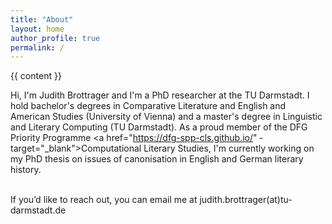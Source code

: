 ```yaml
---
title: "About"
layout: home
author_profile: true
permalink: /
---
```


{{ content }}

Hi, I'm Judith Brottrager and I'm a PhD researcher at the TU Darmstadt. I hold bachelor's degrees in Comparative Literature and English and American Studies (University of Vienna) and a master's degree in Linguistic and Literary Computing (TU Darmstadt). As a proud member of the DFG Priority Programme  <a href="https://dfg-spp-cls.github.io/" ­target="_blank"­>Computational Literary Studies</a>, I'm currently working on my PhD thesis on issues of canonisation in English and German literary history.<br><br>

If you’d like to reach out, you can email me at judith.brottrager(at)tu-darmstadt.de<br><br>
